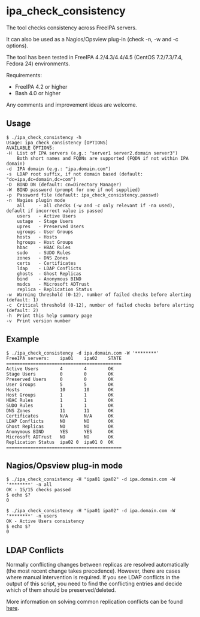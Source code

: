 # ipa_check_consistency
The tool checks consistency across FreeIPA servers.

It can also be used as a Nagios/Opsview plug-in (check -n, -w and -c  options).

The tool has been tested in FreeIPA 4.2/4.3/4.4/4.5 (CentOS 7.2/7.3/7.4, Fedora 24) environments.

Requirements:
* FreeIPA 4.2 or higher
* Bash 4.0 or higher

Any comments and improvement ideas are welcome.

## Usage
```
$ ./ipa_check_consistency -h
Usage: ipa_check_consistency [OPTIONS]
AVAILABLE OPTIONS:
-H  List of IPA servers (e.g.: "server1 server2.domain server3")
    Both short names and FQDNs are supported (FQDN if not within IPA domain)
-d  IPA domain (e.g.: "ipa.domain.com")
-s  LDAP root suffix, if not domain based (default: "dc=ipa,dc=domain,dc=com")
-D  BIND DN (default: cn=Directory Manager)
-W  BIND password (prompt for one if not supplied)
-p  Password file (default: ipa_check_consistency.passwd)
-n  Nagios plugin mode
    all     - all checks (-w and -c only relevant if -na used), default if incorrect value is passed
    users   - Active Users
    ustage  - Stage Users
    upres   - Preserved Users
    ugroups - User Groups
    hosts   - Hosts
    hgroups - Host Groups
    hbac    - HBAC Rules
    sudo    - SUDO Rules
    zones   - DNS Zones
    certs   - Certificates
    ldap    - LDAP Conflicts
    ghosts  - Ghost Replicas
    bind    - Anonymous BIND
    msdcs   - Microsoft ADTrust
    replica - Replication Status
-w  Warning threshold (0-12), number of failed checks before alerting (default: 1)
-c  Critical threshold (0-12), number of failed checks before alerting (default: 2)
-h  Print this help summary page
-v  Print version number
```

## Example
```
$ ./ipa_check_consistency -d ipa.domain.com -W '********'
FreeIPA servers:    ipa01    ipa02    STATE
===========================================
Active Users        4        4        OK
Stage Users         0        0        OK
Preserved Users     0        0        OK
User Groups         5        5        OK
Hosts               10       10       OK
Host Groups         1        1        OK
HBAC Rules          1        1        OK
SUDO Rules          1        1        OK
DNS Zones           11       11       OK
Certificates        N/A      N/A      OK
LDAP Conflicts      NO       NO       OK
Ghost Replicas      NO       NO       OK
Anonymous BIND      YES      YES      OK
Microsoft ADTrust   NO       NO       OK
Replication Status  ipa02 0  ipa01 0  OK
===========================================
```

## Nagios/Opsview plug-in mode
```
$ ./ipa_check_consistency -H "ipa01 ipa02" -d ipa.domain.com -W '********' -n all
OK - 15/15 checks passed
$ echo $?
0
```
```
$ ./ipa_check_consistency -H "ipa01 ipa02" -d ipa.domain.com -W '********' -n users
OK - Active Users consistency
$ echo $?
0
```

## LDAP Conflicts
Normally conflicting changes between replicas are resolved automatically (the most recent change takes precedence).
However, there are cases where manual intervention is required. If you see LDAP conflicts in the output of this script,
you need to find the conflicting entries and decide which of them should be preserved/deleted.

More information on solving common replication conflicts can be found [here](https://access.redhat.com/documentation/en-us/red_hat_directory_server/10/html/administration_guide/managing_replication-solving_common_replication_conflicts).
